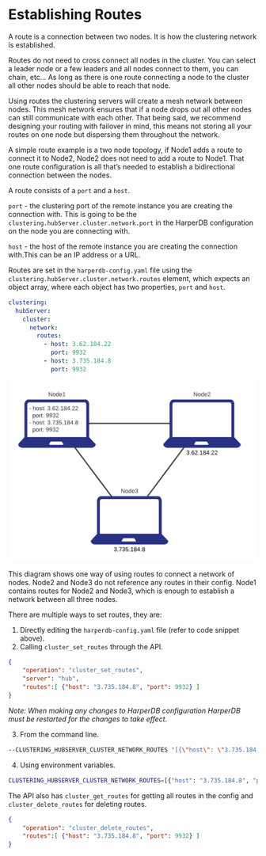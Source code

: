 # Establishing Routes

A route is a connection between two nodes. It is how the clustering network is established.

Routes do not need to cross connect all nodes in the cluster. You can select a leader node or a few leaders and all nodes connect to them, you can chain, etc… As long as there is one route connecting a node to the cluster all other nodes should be able to reach that node.

Using routes the clustering servers will create a mesh network between nodes. This mesh network ensures that if a node drops out all other nodes can still communicate with each other. That being said, we recommend designing your routing with failover in mind, this means not storing all your routes on one node but dispersing them throughout the network.

A simple route example is a two node topology, if Node1 adds a route to connect it to Node2, Node2 does not need to add a route to Node1. That one route configuration is all that’s needed to establish a bidirectional connection between the nodes.

A route consists of a `port` and a `host`.

`port` - the clustering port of the remote instance you are creating the connection with. This is going to be the `clustering.hubServer.cluster.network.port` in the HarperDB configuration on the node you are connecting with.

`host` - the host of the remote instance you are creating the connection with.This can be an IP address or a URL.

Routes are set in the `harperdb-config.yaml` file using the `clustering.hubServer.cluster.network.routes` element, which expects an object array, where each object has two properties, `port` and `host`.

```yaml
clustering:
  hubServer:
    cluster:
      network:
        routes:
          - host: 3.62.184.22
            port: 9932
          - host: 3.735.184.8
            port: 9932
```

![figure 1](../../../images/clustering/figure1.png)

This diagram shows one way of using routes to connect a network of nodes. Node2 and Node3 do not reference any routes in their config. Node1 contains routes for Node2 and Node3, which is enough to establish a network between all three nodes.

There are multiple ways to set routes, they are:

1. Directly editing the `harperdb-config.yaml` file (refer to code snippet above).
2. Calling `cluster_set_routes` through the API.

```json
{
    "operation": "cluster_set_routes",
    "server": "hub",
    "routes":[ {"host": "3.735.184.8", "port": 9932} ]
}
```

_Note: When making any changes to HarperDB configuration HarperDB must be restarted for the changes to take effect._

3. From the command line.

```bash
--CLUSTERING_HUBSERVER_CLUSTER_NETWORK_ROUTES "[{\"host\": \"3.735.184.8\", \"port\": 9932}]"
```

4. Using environment variables.

```bash
CLUSTERING_HUBSERVER_CLUSTER_NETWORK_ROUTES=[{"host": "3.735.184.8", "port": 9932}]
```

The API also has `cluster_get_routes` for getting all routes in the config and `cluster_delete_routes` for deleting routes.

```json
{
    "operation": "cluster_delete_routes",
    "routes":[ {"host": "3.735.184.8", "port": 9932} ]
}
```
